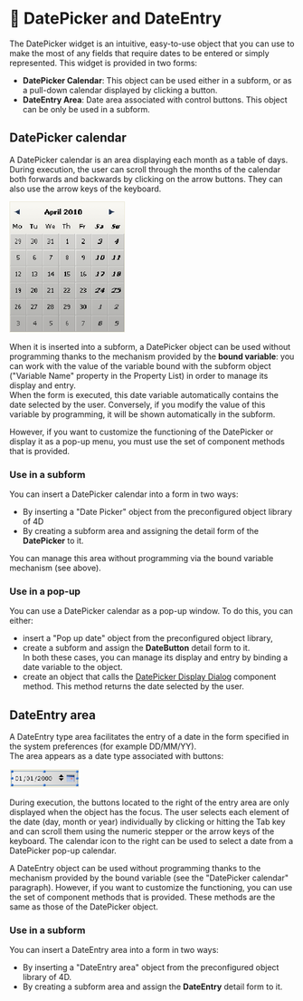 # 🧩 DatePicker and DateEntry  

The DatePicker widget is an intuitive, easy-to-use object that you can use to make the most of any fields that require dates to be entered or simply represented. This widget is provided in two forms:

* **DatePicker Calendar**: This object can be used either in a subform, or as a pull-down calendar displayed by clicking a button.
* **DateEntry Area**: Date area associated with control buttons. This object can be only be used in a subform.

## DatePicker calendar  

A DatePicker calendar is an area displaying each month as a table of days. During execution, the user can scroll through the months of the calendar both forwards and backwards by clicking on the arrow buttons. They can also use the arrow keys of the keyboard.

![](images/pict307767.en.png)

When it is inserted into a subform, a DatePicker object can be used without programming thanks to the mechanism provided by the **bound variable**: you can work with the value of the variable bound with the subform object ("Variable Name" property in the Property List) in order to manage its display and entry.  
When the form is executed, this date variable automatically contains the date selected by the user. Conversely, if you modify the value of this variable by programming, it will be shown automatically in the subform.

However, if you want to customize the functioning of the DatePicker or display it as a pop-up menu, you must use the set of component methods that is provided.

### Use in a subform  

You can insert a DatePicker calendar into a form in two ways:

* By inserting a "Date Picker" object from the preconfigured object library of 4D
* By creating a subform area and assigning the detail form of the **DatePicker** to it.

You can manage this area without programming via the bound variable mechanism (see above).

### Use in a pop-up  

You can use a DatePicker calendar as a pop-up window. To do this, you can either:

* insert a "Pop up date" object from the preconfigured object library,
* create a subform and assign the **DateButton** detail form to it.  
    In both these cases, you can manage its display and entry by binding a date variable to the object.
* create an object that calls the [DatePicker Display Dialog](Methods/DatePicker%20Display%20Dialog.md) component method. This method returns the date selected by the user.

## DateEntry area  

A DateEntry type area facilitates the entry of a date in the form specified in the system preferences (for example DD/MM/YY).  
The area appears as a date type associated with buttons:

![](images/pict307791.en.png)

During execution, the buttons located to the right of the entry area are only displayed when the object has the focus. The user selects each element of the date (day, month or year) individually by clicking or hitting the Tab key and can scroll them using the numeric stepper or the arrow keys of the keyboard. The calendar icon to the right can be used to select a date from a DatePicker pop-up calendar.

A DateEntry object can be used without programming thanks to the mechanism provided by the bound variable (see the "DatePicker calendar" paragraph). However, if you want to customize the functioning, you can use the set of component methods that is provided. These methods are the same as those of the DatePicker object.

### Use in a subform  

You can insert a DateEntry area into a form in two ways:

* By inserting a "DateEntry area" object from the preconfigured object library of 4D.
* By creating a subform area and assign the **DateEntry** detail form to it.
